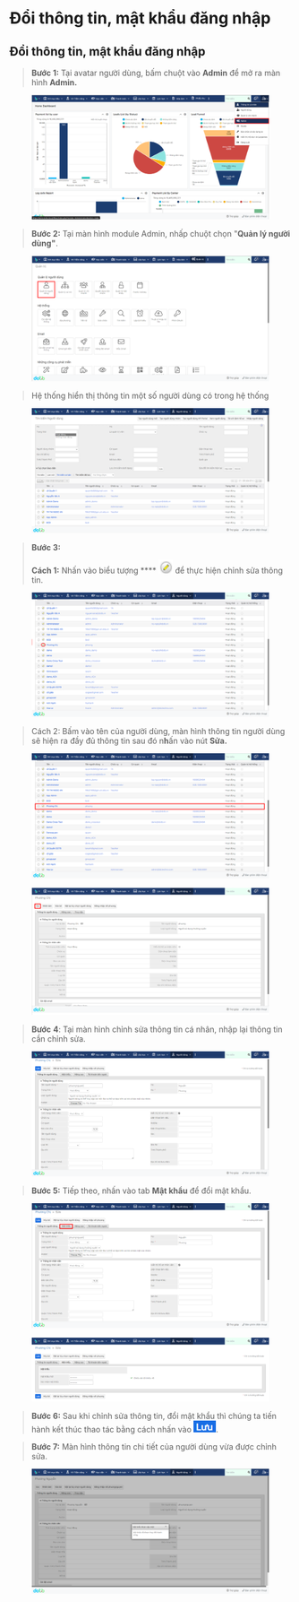 # Đổi thông tin, mật khẩu đăng nhập



## Đổi thông tin, mật khẩu đăng nhập



> **Bước 1:**  Tại avatar người dùng, bấm chuột vào **Admin** để mở ra màn hình **Admin.**

<figure><img src="../../../.gitbook/assets/image (119).png" alt=""><figcaption></figcaption></figure>

> **Bước 2:** Tại màn hình module Admin, nhấp chuột chọn "**Quản lý người dùng"**.

<figure><img src="../../../.gitbook/assets/image (124).png" alt=""><figcaption></figcaption></figure>

> Hệ thống hiển thị thông tin một số người dùng có trong hệ thống

<figure><img src="../../../.gitbook/assets/image (140).png" alt=""><figcaption></figcaption></figure>

> **Bước 3:**    &#x20;
>
> **Cách 1:** Nhấn vào biểu tượng **** ![](<../../../.gitbook/assets/image (141).png>) để thực hiện chỉnh sửa thông tin.

<figure><img src="../../../.gitbook/assets/image (8).png" alt=""><figcaption></figcaption></figure>

> Cách 2: Bấm vào tên của người dùng, màn hình thông tin người dùng sẽ hiện ra đầy đủ thông tin  sau đó n**h**ấn vào nút **Sửa.**

<figure><img src="../../../.gitbook/assets/image (120).png" alt=""><figcaption></figcaption></figure>

<figure><img src="../../../.gitbook/assets/image (114).png" alt=""><figcaption></figcaption></figure>

> **Bước** **4**: Tại màn hình chỉnh sửa thông tin cá nhân, nhập lại thông tin cần chỉnh sửa.

<figure><img src="../../../.gitbook/assets/image (138).png" alt=""><figcaption></figcaption></figure>

> **Bước 5:** Tiếp theo, nhấn vào tab **Mật khẩu** để đổi mật khẩu.

<figure><img src="../../../.gitbook/assets/image (121).png" alt=""><figcaption></figcaption></figure>

<figure><img src="../../../.gitbook/assets/image (4).png" alt=""><figcaption></figcaption></figure>

> **Bước 6:** Sau khi chỉnh sửa thông tin, đổi mật khẩu thì chúng ta tiến hành kết thúc thao tác bằng cách nhấn vào ![](<../../../.gitbook/assets/image (5).png>).

> **Bước 7:** Màn hình thông tin chi tiết của người dùng vừa được chỉnh sửa.

<figure><img src="../../../.gitbook/assets/image (3).png" alt=""><figcaption></figcaption></figure>
